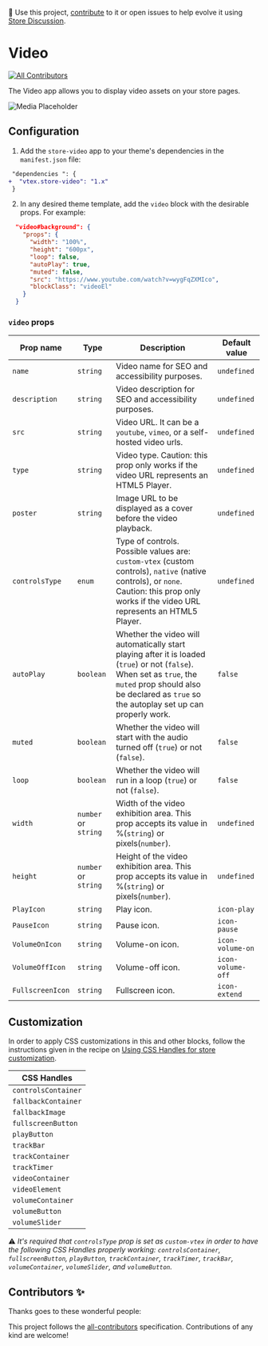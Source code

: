 📢 Use this project, [contribute](https://github.com/vtex-apps/store-video) to it or open issues to help evolve it using [Store Discussion](https://github.com/vtex-apps/store-discussion).

# Video

<!-- DOCS-IGNORE:start -->
<!-- ALL-CONTRIBUTORS-BADGE:START - Do not remove or modify this section -->

[![All Contributors](https://img.shields.io/badge/all_contributors-0-orange.svg?style=flat-square)](#contributors-)

<!-- ALL-CONTRIBUTORS-BADGE:END -->
<!-- DOCS-IGNORE:end -->

The Video app allows you to display video assets on your store pages. 

![Media Placeholder](https://storecomponents.vtexassets.com/arquivos/ids/155640)

## Configuration

1. Add the `store-video` app to your theme's dependencies in the `manifest.json` file:

```diff
 "dependencies ": {
+  "vtex.store-video": "1.x"
 }
```

2. In any desired theme template, add the `video` block with the desirable props. For example:

```json
  "video#background": {
    "props": {
      "width": "100%",
      "height": "600px",
      "loop": false,
      "autoPlay": true,
      "muted": false,
      "src": "https://www.youtube.com/watch?v=wygFqZXMIco",
      "blockClass": "videoEl"
    }
  }
```

### `video` props

| Prop name        | Type                 | Description                                                                                                                                                                       | Default value     |
| ---------------- | -------------------- | --------------------------------------------------------------------------------------------------------------------------------------------------------------------------------- | ----------------- |
| `name`           | `string`             | Video name for SEO and accessibility purposes.  | `undefined`       |
| `description`    | `string`             | Video description for SEO and accessibility purposes. | `undefined`       |
| `src`            | `string`             | Video URL. It can be a `youtube`, `vimeo`, or a self-hosted video urls. | `undefined`       |
| `type`           | `string`             | Video type. Caution: this prop only works if the video URL represents an HTML5 Player. | `undefined`       |
| `poster`         | `string`             | Image URL to be displayed as a cover before the video playback. | `undefined`       |
| `controlsType`   | `enum`               | Type of controls. Possible values are: `custom-vtex` (custom controls), `native` (native controls), or `none`. Caution: this prop only works if the video URL represents an HTML5 Player. | `undefined` |
| `autoPlay`       | `boolean`            | Whether the video will automatically start playing after it is loaded (`true`) or not (`false`). When set as `true`, the `muted` prop should also be declared as `true` so the autoplay set up can properly work.  | `false`           |
| `muted`          | `boolean`            | Whether the video will start with the audio turned off (`true`) or not (`false`). | `false` |
| `loop`           | `boolean`            | Whether the video will run in a loop (`true`) or not (`false`).   | `false` |
| `width`          | `number` or `string` | Width of the video exhibition area. This prop accepts its value in %(`string`) or pixels(`number`).  | `undefined` |
| `height`         | `number` or `string` | Height of the video exhibition area. This prop accepts its value in %(`string`) or pixels(`number`). | `undefined` |
| `PlayIcon`       | `string`             | Play icon.               | `icon-play`       |
| `PauseIcon`      | `string`             | Pause icon.              | `icon-pause`      |
| `VolumeOnIcon`   | `string`             | Volume-on icon.          | `icon-volume-on`  |
| `VolumeOffIcon`  | `string`             | Volume-off icon.         | `icon-volume-off` |
| `FullscreenIcon` | `string`             | Fullscreen icon.         | `icon-extend`     |

## Customization

In order to apply CSS customizations in this and other blocks, follow the instructions given in the recipe on [Using CSS Handles for store customization](https://vtex.io/docs/recipes/style/using-css-handles-for-store-customization).

| CSS Handles         |
| ------------------- |
| `controlsContainer` |
| `fallbackContainer` |
| `fallbackImage`     |
| `fullscreenButton`  |
| `playButton`        |
| `trackBar`          |
| `trackContainer`    |
| `trackTimer`        |
| `videoContainer`    |
| `videoElement`      |
| `volumeContainer`   |
| `volumeButton`      |
| `volumeSlider`      |

:warning: *It's required that `controlsType` prop is set as `custom-vtex` in order to have the following CSS Handles properly working: `controlsContainer`, `fullscreenButton`, `playButton`, `trackContainer`, `trackTimer`, `trackBar`, `volumeContainer`, `volumeSlider`, and `volumeButton`.*

<!-- DOCS-IGNORE:start -->

## Contributors ✨

Thanks goes to these wonderful people:

<!-- ALL-CONTRIBUTORS-LIST:START - Do not remove or modify this section -->
<!-- prettier-ignore-start -->
<!-- markdownlint-disable -->
<!-- markdownlint-enable -->
<!-- prettier-ignore-end -->

<!-- ALL-CONTRIBUTORS-LIST:END -->

This project follows the [all-contributors](https://github.com/all-contributors/all-contributors) specification. Contributions of any kind are welcome!

<!-- DOCS-IGNORE:end -->
